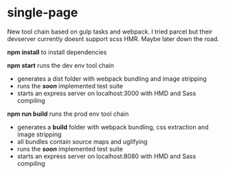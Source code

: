 # single-page

New tool chain based on gulp tasks and webpack. I tried parcel but their devserver currently doesnt support scss HMR. Maybe later down the road.


**npm install** to install dependencies

**npm start** runs the dev env tool chain
* generates a dist folder with webpack bundling and image stripping
* runs the ***soon*** implemented test suite
* starts an express server on localhost:3000 with HMD and Sass compiling


**npm run build** runs the prod env tool chain
* generates a **build** folder with webpack bundling, css extraction and image stripping
* all bundles contain source maps and uglifying
* runs the ***soon*** implemented test suite
* starts an express server on localhost:8080 with HMD and Sass compiling
